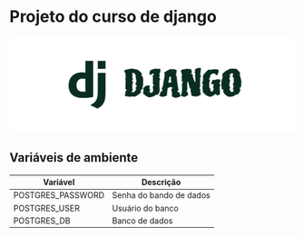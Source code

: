 # Projeto do curso de django

![Logo do Django](https://raw.githubusercontent.com/carmo-sousa/ecodots-django/main/doc/logo.svg)

## Variáveis de ambiente

| Variável          | Descrição               |
| ----------------- | ----------------------- |
| POSTGRES_PASSWORD | Senha do bando de dados |
| POSTGRES_USER     | Usuário do banco        |
| POSTGRES_DB       | Banco de dados          |
